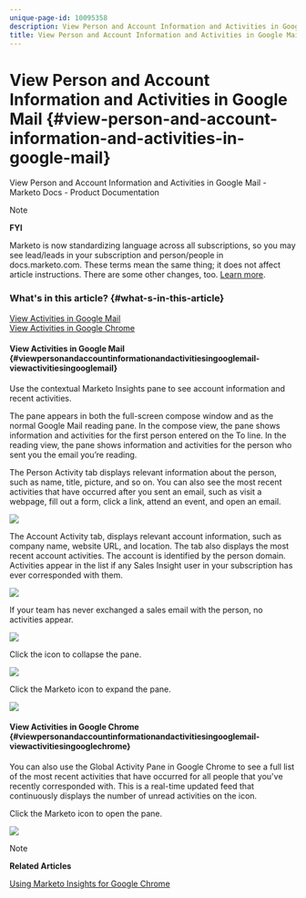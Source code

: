 ```yaml
---
unique-page-id: 10095358
description: View Person and Account Information and Activities in Google Mail - Marketo Docs - Product Documentation
title: View Person and Account Information and Activities in Google Mail
---
```


# View Person and Account Information and Activities in Google Mail {#view-person-and-account-information-and-activities-in-google-mail}

View Person and Account Information and Activities in Google Mail - Marketo Docs - Product Documentation

>[!NOTE]
>
>**FYI**
>
>Marketo is now standardizing language across all subscriptions, so you may see lead/leads in your subscription and person/people in docs.marketo.com. These terms mean the same thing; it does not affect article instructions. There are some other changes, too. [Learn more](http://docs.marketo.com/display/DOCS/Updates+to+Marketo+Terminology).

### What's in this article? {#what-s-in-this-article}

[View Activities in Google Mail](#viewpersonandaccountinformationandactivitiesingooglemail-viewactivitiesingooglemail)  
[View Activities in Google Chrome](#viewpersonandaccountinformationandactivitiesingooglemail-viewactivitiesingooglechrome)

#### View Activities in Google Mail {#viewpersonandaccountinformationandactivitiesingooglemail-viewactivitiesingooglemail}

Use the contextual Marketo Insights pane to see account information and recent activities.

The pane appears in both the full-screen compose window and as the normal Google Mail reading pane. In the compose view, the pane shows information and activities for the first person entered on the To line. In the reading view, the pane shows information and activities for the person who sent you the email you’re reading.

The Person Activity tab displays relevant information about the person, such as name, title, picture, and so on. You can also see the most recent activities that have occurred after you sent an email, such as visit a webpage, fill out a form, click a link, attend an event, and open an email.

![](assets/1.png)

The Account Activity tab, displays relevant account information, such as company name, website URL, and location. The tab also displays the most recent account activities. The account is identified by the person domain. Activities appear in the list if any Sales Insight user in your subscription has ever corresponded with them.

![](assets/2.png)

If your team has never exchanged a sales email with the person, no activities appear.

![](assets/3.png)

Click the icon to collapse the pane.

![](assets/4.png)

Click the Marketo icon to expand the pane.

![](assets/image2015-10-6-15-3a43-3a22.png)

#### View Activities in Google Chrome {#viewpersonandaccountinformationandactivitiesingooglemail-viewactivitiesingooglechrome}

You can also use the Global Activity Pane in Google Chrome to see a full list of the most recent activities that have occurred for all people that you've recently corresponded with. This is a real-time updated feed that continuously displays the number of unread activities on the icon.

Click the Marketo icon to open the pane.

![](assets/image2015-10-6-15-3a32-3a52.png)

>[!NOTE]
>
>**Related Articles**
>
>[Using Marketo Insights for Google Chrome](using-marketo-insights-for-google-chrome.md)

